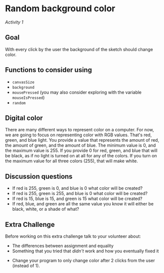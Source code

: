 # Random background color
_Activity 1_

## Goal
With every click by the user the background of the sketch should change color.

## Functions to consider using
* `canvasSize`
* `background`
* `mousePressed` (you may also consider exploring with the variable `mouseIsPressed`)
* `random`

## Digital color
There are many different ways to represent color on a computer. For now, we are going to focus on representing color with RGB values. That's red, green, and blue light. You provide a value that represents the amount of red, the amount of green, and the amount of blue. The minimum value is 0, and the maximum value is 255. If you provide 0 for red, green, and blue that will be black, as if no light is turned on at all for any of the colors. If you turn on the maximum value for all three colors (255), that will make white.

## Discussion questions
* If red is 255, green is 0, and blue is 0 what color will be created?
* If red is 255, green is 255, and blue is 0 what color will be created?
* If red is 15, blue is 15, and green is 15 what color will be created?
* If red, blue, and green are all the same value you know it will either be black, white, or a shade of what?

## Extra Challenge
Before working on this extra challenge talk to your volunteer about:
  - The differences between assignment and equality
  - Something that you tried that _didn't_ work and how you eventually fixed it

* Change your program to only change color after 2 clicks from the user (instead of 1).
